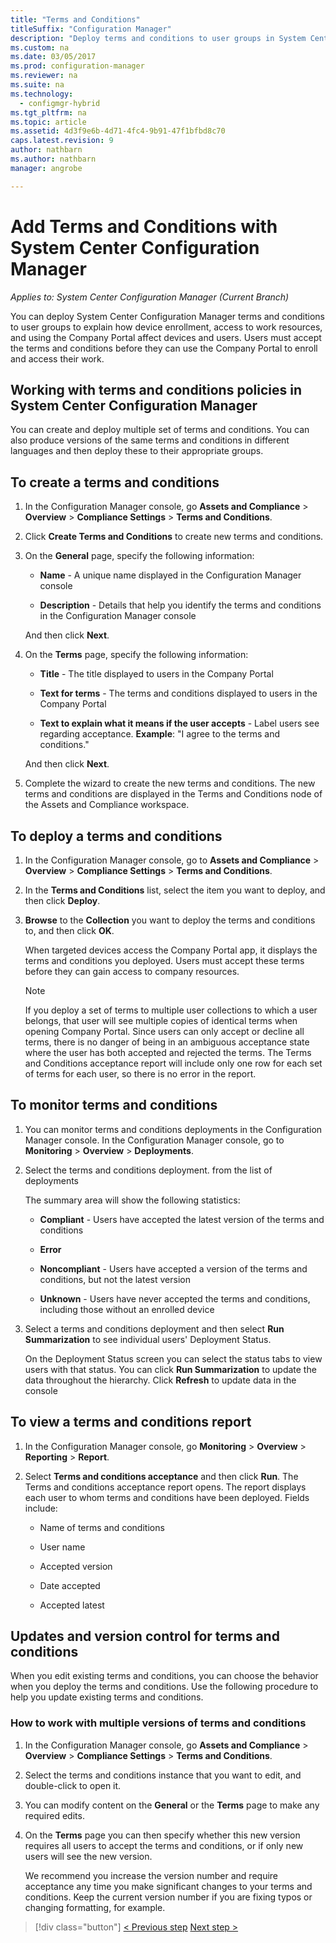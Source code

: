 ```yaml
---
title: "Terms and Conditions"
titleSuffix: "Configuration Manager"
description: "Deploy terms and conditions to user groups in System Center Configuration Manager."
ms.custom: na
ms.date: 03/05/2017
ms.prod: configuration-manager
ms.reviewer: na
ms.suite: na
ms.technology:
  - configmgr-hybrid
ms.tgt_pltfrm: na
ms.topic: article
ms.assetid: 4d3f9e6b-4d71-4fc4-9b91-47f1bfbd8c70
caps.latest.revision: 9
author: nathbarn
ms.author: nathbarn
manager: angrobe

---
```

# Add Terms and Conditions with System Center Configuration Manager

*Applies to: System Center Configuration Manager (Current Branch)*

You can deploy System Center Configuration Manager terms and conditions to user groups to explain how device enrollment, access to work resources, and using the Company Portal affect devices and users. Users must accept the terms and conditions before they can use the Company Portal to enroll and access their work.  

 ## Working with terms and conditions policies in System Center Configuration Manager  
 You can create and deploy multiple set of terms and conditions. You can also produce versions of the same terms and conditions in different languages and then deploy these to their appropriate groups.  

## To create a terms and conditions  

1.  In the Configuration Manager console, go **Assets and Compliance** > **Overview** > **Compliance Settings** > **Terms and Conditions**.  

2.  Click **Create Terms and Conditions** to create new terms and conditions.  

3.  On the **General** page, specify the following information:  

    -   **Name** - A unique name displayed in the Configuration Manager console  

    -   **Description** - Details that help you identify the terms and conditions  in the Configuration Manager console  

     And then click **Next**.  

4.  On the **Terms** page, specify the following information:  

    -   **Title** - The title displayed to users in the Company Portal  

    -   **Text for terms** - The terms and conditions displayed to users in the Company Portal  

    -   **Text to explain what it means if the user accepts** - Label users see regarding acceptance. **Example**: "I agree to the terms and conditions."  

     And then click **Next**.  

5.  Complete the wizard to create the new terms and conditions. The new terms and conditions are displayed in the Terms and Conditions node of the Assets and Compliance workspace.  

## To deploy a terms and conditions  

1.  In the Configuration Manager console, go to **Assets and Compliance** > **Overview** > **Compliance Settings** > **Terms and Conditions**.  

2.  In the **Terms and Conditions** list, select the item you want to deploy, and then click **Deploy**.  

3.  **Browse** to the **Collection** you want to deploy the terms and conditions to, and then click **OK**.  

     When targeted devices access the Company Portal app, it displays the terms and conditions you deployed. Users must accept these terms before they can gain access to company resources.  

    > [!NOTE]  
    >  If you deploy a set of terms to multiple user collections to which a user belongs, that user will see multiple copies of identical terms when opening Company Portal. Since  users can only accept or decline all terms, there is no danger of being in an ambiguous acceptance state where the user has both accepted and rejected the terms. The Terms and Conditions acceptance report will include only one row for each set of terms for each user, so there is no error in the report.  

## To monitor terms and conditions  

1.  You can monitor terms and conditions deployments in the Configuration Manager console. In the Configuration Manager console, go to **Monitoring** > **Overview** > **Deployments**.  

2.  Select the terms and conditions deployment. from the list of deployments  

     The summary area will show the following statistics:  

    -   **Compliant** - Users have accepted the latest version of the terms and conditions  

    -   **Error**  

    -   **Noncompliant** - Users have accepted a version of the terms and conditions, but not the latest version  

    -   **Unknown** -  Users have never accepted the terms and conditions, including those without an enrolled device  

3.  Select a terms and conditions deployment and then select **Run Summarization** to see individual users' Deployment Status.  

     On the Deployment Status screen you can select the status tabs to view users with that status. You can click **Run Summarization** to update the data throughout the hierarchy. Click **Refresh** to update data in the console  

## To view  a terms and conditions report  

1.  In the Configuration Manager console, go **Monitoring** > **Overview** > **Reporting** > **Report**.  

2.  Select **Terms and conditions acceptance** and then click **Run**. The Terms and conditions acceptance report opens. The report displays each user to whom terms and conditions have been deployed. Fields include:  

    -   Name of terms and conditions  

    -   User name  

    -   Accepted version  

    -   Date accepted  

    -   Accepted latest  

## Updates and version control for terms and conditions  
 When you edit existing terms and conditions, you can choose the behavior when you deploy the terms and conditions. Use the following procedure to help you update existing terms and conditions.  

### How to work with multiple versions of terms and conditions  

1.  In the Configuration Manager console, go **Assets and Compliance** > **Overview** > **Compliance Settings** > **Terms and Conditions**.  

2.  Select the terms and conditions instance that you want to edit, and double-click  to open it.  

3.  You can modify  content on the **General** or the **Terms** page to make any required edits.  

4.  On the **Terms** page you can then specify whether this new version requires all users to accept the terms and conditions, or if only new users will see the new version.  

     We recommend you increase the version number and require acceptance any time you make significant changes to your terms and conditions. Keep the current version number if you are fixing typos or changing formatting, for example.

> [!div class="button"]
[< Previous step](configure-intune-subscription.md)  [Next step >](create-service-connection-point.md)
